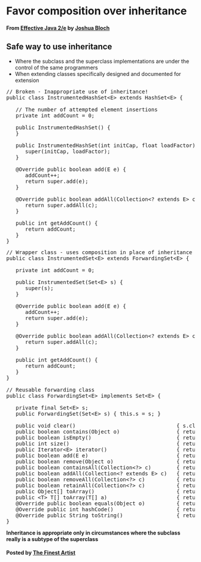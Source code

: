 # Favor composition over inheritance

#### From <u>[Effective Java 2/e](https://books.google.co.kr/books/about/Effective_Java.html?id=ka2VUBqHiWkC&hl=en)</u> by <u>[Joshua Bloch](https://en.wikipedia.org/wiki/Joshua_Bloch)</u>

## Safe way to use inheritance
* Where the subclass and the superclass implementations are under the control of the same programmers
* When extending classes specifically designed and documented for extension

<pre class="prettyprint">
// Broken - Inappropriate use of inheritance!
public class InstrumentedHashSet&lt;E&gt; extends HashSet&lt;E&gt; {

   // The number of attempted element insertions
   private int addCount = 0;

   public InstrumentedHashSet() {
   }

   public InstrumentedHashSet(int initCap, float loadFactor) {
      super(initCap, loadFactor);
   }

   @Override public boolean add(E e) {
      addCount++;
      return super.add(e);
   }

   @Override public boolean addAll(Collection&lt;? extends E&gt; c) { addCount += c.size();
      return super.addAll(c);
   }

   public int getAddCount() {
      return addCount;
   }
}
</pre>

<pre class="prettyprint">
// Wrapper class - uses composition in place of inheritance
public class InstrumentedSet&lt;E&gt; extends ForwardingSet&lt;E&gt; {

   private int addCount = 0;

   public InstrumentedSet(Set&lt;E&gt; s) {
      super(s);
   }

   @Override public boolean add(E e) {
      addCount++;
      return super.add(e);
   }

   @Override public boolean addAll(Collection&lt;? extends E&gt; c) { addCount += c.size();
      return super.addAll(c);
   }

   public int getAddCount() {
      return addCount;
   }
}

// Reusable forwarding class
public class ForwardingSet&lt;E&gt; implements Set&lt;E&gt; {

   private final Set&lt;E&gt; s;
   public ForwardingSet(Set&lt;E&gt; s) { this.s = s; }

   public void clear()                                { s.clear();               }
   public boolean contains(Object o)                  { return s.contains(o);    }
   public boolean isEmpty()                           { return s.isEmpty();      }
   public int size()                                  { return s.size();         }
   public Iterator&lt;E&gt; iterator()                      { return s.iterator();     }
   public boolean add(E e)                            { return s.add(e);         }
   public boolean remove(Object o)                    { return s.remove(o);      }
   public boolean containsAll(Collection&lt;?&gt; c)        { return s.containsAll(c); }
   public boolean addAll(Collection&lt;? extends E&gt; c)   { return s.addAll(c);      }
   public boolean removeAll(Collection&lt;?&gt; c)          { return s.removeAll(c);   }
   public boolean retainAll(Collection&lt;?&gt; c)          { return s.retainAll(c);   }
   public Object[] toArray()                          { return s.toArray();      }
   public &lt;T&gt; T[] toArray(T[] a)                      { return s.toArray(a);     }
   @Override public boolean equals(Object o)          { return s.equals(o);      }
   @Override public int hashCode()                    { return s.hashCode();     }
   @Override public String toString()                 { return s.toString();     }
}
</pre>

**Inheritance is appropriate only in circumstances where the subclass really is a subtype of the superclass**

#### Posted by <u>[The Finest Artist](http://thefinestartist.com)</u>
